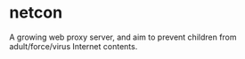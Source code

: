 # netcon
A growing web proxy server, and aim to prevent children from adult/force/virus Internet contents. 
